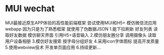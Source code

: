 # MUI wechat
MUI最接近原生APP体验的高性能前端框架
尝试使用MUI和H5+ 模仿微信流应用 webapp
因为只是为了熟悉框架 就使用了伪数据JSON
1.能下拉刷新 好友列表 读取好友数据 模仿聊天界面 引用H5+语音输入 
2.模仿朋友圈分享 调用摄像头 读取用户设备相册 
3.模仿好友搜索 按字母分组好友
4.采用icon字体图标 提高开发质量
5.使用webview技术 开发单页面应用
6.持续更新...

